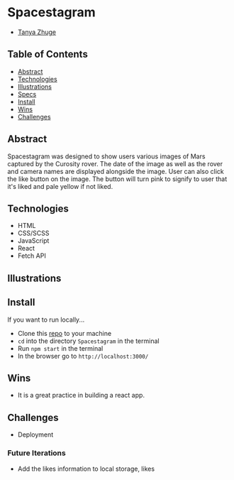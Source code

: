 # Spacestagram
- [Tanya Zhuge](https://github.com/tanyazhuge)

## Table of Contents
- [Abstract](#Abstract)
- [Technologies](#Technologies)
- [Illustrations](#Illustrations)
- [Specs](#Specs)
- [Install](#Install)
- [Wins](#Wins)
- [Challenges](#Challenges)

## Abstract
Spacestagram was designed to show users various images of Mars captured by the Curosity rover. The date of the image as well as the rover and camera names are displayed alongside the image. User can also click the like button on the image. The button will turn pink to signify to user that it's liked and pale yellow if not liked. 

## Technologies
-  HTML
-  CSS/SCSS
-  JavaScript
-  React
-  Fetch API

## Illustrations




## Install
If you want to run locally...
-  Clone this [repo](https://github.com/tanyazhuge/Spacestagram) to your machine
-  `cd` into the directory `Spacestagram` in the terminal
-  Run `npm start` in the terminal
-  In the browser go to `http://localhost:3000/`

## Wins
- It is a great practice in building a react app. 

## Challenges
- Deployment

### Future Iterations
- Add the likes information to local storage, likes  



